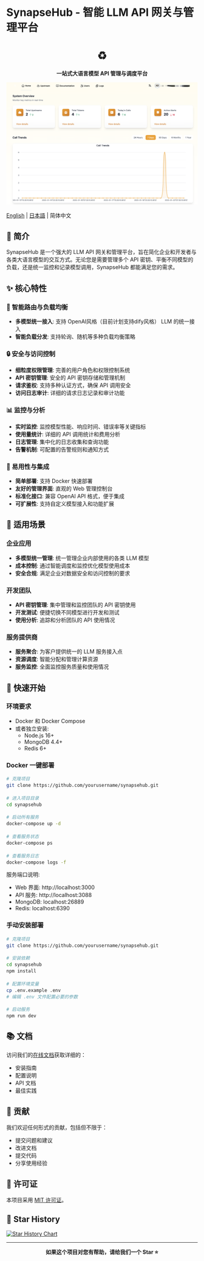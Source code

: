 # SynapseHub - 智能 LLM API 网关与管理平台

<div align="center">
  <h1>♻️</h1>
  <p><strong>一站式大语言模型 API 管理与调度平台</strong></p>
</div>

![SynapseHub Dashboard Preview](view.png)

[English](README_EN.md) | [日本語](README_JP.md) | 简体中文

## 🌟 简介

SynapseHub 是一个强大的 LLM API 网关和管理平台，旨在简化企业和开发者与各类大语言模型的交互方式。无论您是需要管理多个 API 密钥、平衡不同模型的负载，还是统一监控和记录模型调用，SynapseHub 都能满足您的需求。

## ✨ 核心特性

### 🚀 智能路由与负载均衡
- **多模型统一接入**: 支持 OpenAI风格（目前计划支持dify风格） LLM 的统一接入
- **智能负载分发**: 支持轮询、随机等多种负载均衡策略


### 🔒 安全与访问控制
- **细粒度权限管理**: 完善的用户角色和权限控制系统
- **API 密钥管理**: 安全的 API 密钥存储和管理机制
- **请求鉴权**: 支持多种认证方式，确保 API 调用安全
- **访问日志审计**: 详细的请求日志记录和审计功能

### 📊 监控与分析
- **实时监控**: 监控模型性能、响应时间、错误率等关键指标
- **使用量统计**: 详细的 API 调用统计和费用分析
- **日志管理**: 集中化的日志收集和查询功能
- **告警机制**: 可配置的告警规则和通知方式

### 🔌 易用性与集成
- **简单部署**: 支持 Docker 快速部署
- **友好的管理界面**: 直观的 Web 管理控制台
- **标准化接口**: 兼容 OpenAI API 格式，便于集成
- **可扩展性**: 支持自定义模型接入和功能扩展

## 🎯 适用场景

### 企业应用
- **多模型统一管理**: 统一管理企业内部使用的各类 LLM 模型
- **成本控制**: 通过智能调度和监控优化模型使用成本
- **安全合规**: 满足企业对数据安全和访问控制的要求

### 开发团队
- **API 密钥管理**: 集中管理和监控团队的 API 密钥使用
- **开发测试**: 便捷切换不同模型进行开发和测试
- **使用分析**: 追踪和分析团队的 API 使用情况

### 服务提供商
- **服务聚合**: 为客户提供统一的 LLM 服务接入点
- **资源调度**: 智能分配和管理计算资源
- **服务监控**: 全面监控服务质量和使用情况

## 🚀 快速开始

### 环境要求
- Docker 和 Docker Compose
- 或者独立安装:
  - Node.js 16+
  - MongoDB 4.4+
  - Redis 6+

### Docker 一键部署
```bash
# 克隆项目
git clone https://github.com/yourusername/synapsehub.git

# 进入项目目录
cd synapsehub

# 启动所有服务
docker-compose up -d

# 查看服务状态
docker-compose ps

# 查看服务日志
docker-compose logs -f
```

服务端口说明:
- Web 界面: http://localhost:3000
- API 服务: http://localhost:3088
- MongoDB: localhost:26889
- Redis: localhost:6390

### 手动安装部署
```bash
# 克隆项目
git clone https://github.com/yourusername/synapsehub.git

# 安装依赖
cd synapsehub
npm install

# 配置环境变量
cp .env.example .env
# 编辑 .env 文件配置必要的参数

# 启动服务
npm run dev
```

## 📚 文档

访问我们的[在线文档](https://docs.yourdomain.com)获取详细的：
- 安装指南
- 配置说明
- API 文档
- 最佳实践

## 🤝 贡献

我们欢迎任何形式的贡献，包括但不限于：
- 提交问题和建议
- 改进文档
- 提交代码
- 分享使用经验

## 📄 许可证

本项目采用 [MIT 许可证](LICENSE)。

## 🌟 Star History

[![Star History Chart](https://api.star-history.com/svg?repos=yourusername/synapsehub&type=Date)](https://star-history.com/#yourusername/synapsehub&Date)

---

<div align="center">
  <strong>如果这个项目对您有帮助，请给我们一个 Star ⭐️</strong>
</div>
